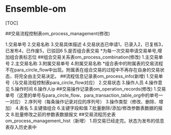 # Ensemble-om
[TOC]

##交易流程控制表om_process_management(修改)

1.交易单号
2.交易名称
3.交易具体描述
4.交易状态已申请1，已录入2，已复核3，已发布4，已作废5，已驳回6
5.是否组合表交易
*为每一次交易申请交易单号,增加组合表标志位
##组合交易关系表om_process_combination(修改)
1.主交易单号
2.主交易名称
3.附属交易单号
4.附属交易名称
*组合表中的附属表的交易流程不在para_circle_flow中出现。附属表在组合交易的过程中不再存在自身的交易状态，将完全由主交易决定。
##流程信息记录表om_process_info(新增)
1.交易单号（与交易流程控制表para_circle_flow对应）
2.交易状态
3.操作人员
4.操作意见
5.操作时间
6.操作人ip
##交易操作记录表om_operation_records(修改)
1.交易单号（这里的单号与para_circle_flow、para_transaction_table_org中的单号一一对应）
2.序列号（每条操作记录对应的序列号）
3.操作类型（修改、删除、增加）
4.表名
5.主键值组合
6.主键字段和值
7.批量删除/添加/修改参数表数据的报文
8.批量修改之前的参数表数据报文
##交易流程历史表om_process_management_hist（新增）
1.将交易已经走完。状态为发布的信息表存入历史表中


